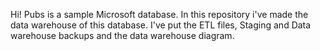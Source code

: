 Hi! Pubs is a sample Microsoft database. In this repository i've made the data warehouse of this database. I've put the ETL files, Staging and Data warehouse backups and the data warehouse diagram. 
